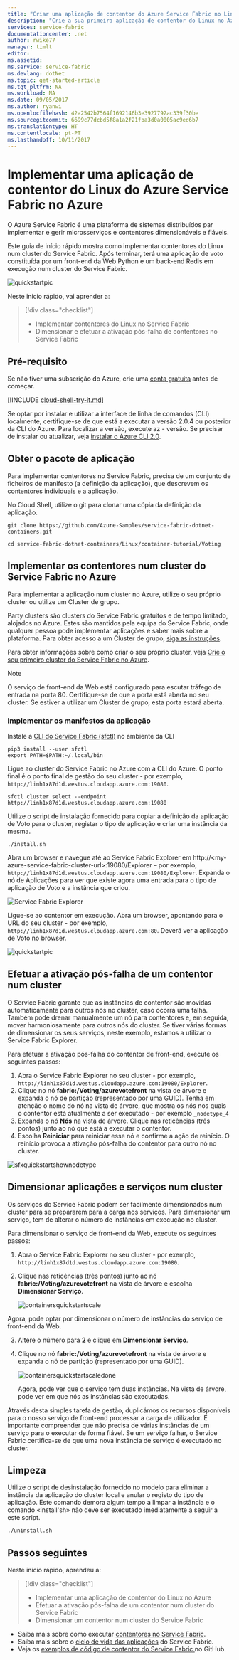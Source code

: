 ```yaml
---
title: "Criar uma aplicação de contentor do Azure Service Fabric no Linux | Microsoft Docs"
description: "Crie a sua primeira aplicação de contentor do Linux no Azure Service Fabric.  Crie uma imagem do Docker com a sua aplicação, envie-a para um registo de contentor e crie e implemente uma aplicação de contentor do Service Fabric."
services: service-fabric
documentationcenter: .net
author: rwike77
manager: timlt
editor: 
ms.assetid: 
ms.service: service-fabric
ms.devlang: dotNet
ms.topic: get-started-article
ms.tgt_pltfrm: NA
ms.workload: NA
ms.date: 09/05/2017
ms.author: ryanwi
ms.openlocfilehash: 42a2542b7564f1692146b3e3927792ac339f30be
ms.sourcegitcommit: 6699c77dcbd5f8a1a2f21fba3d0a0005ac9ed6b7
ms.translationtype: HT
ms.contentlocale: pt-PT
ms.lasthandoff: 10/11/2017
---
```

# <a name="deploy-an-azure-service-fabric-linux-container-application-on-azure"></a>Implementar uma aplicação de contentor do Linux do Azure Service Fabric no Azure
O Azure Service Fabric é uma plataforma de sistemas distribuídos par implementar e gerir microsserviços e contentores dimensionáveis e fiáveis. 

Este guia de início rápido mostra como implementar contentores do Linux num cluster do Service Fabric. Após terminar, terá uma aplicação de voto constituída por um front-end da Web Python e um back-end Redis em execução num cluster do Service Fabric. 

![quickstartpic][quickstartpic]

Neste início rápido, vai aprender a:
> [!div class="checklist"]
> * Implementar contentores do Linux no Service Fabric
> * Dimensionar e efetuar a ativação pós-falha de contentores no Service Fabric

## <a name="prerequisite"></a>Pré-requisito
Se não tiver uma subscrição do Azure, crie uma [conta gratuita](https://azure.microsoft.com/en-us/free/) antes de começar.
  
[!INCLUDE [cloud-shell-try-it.md](../../includes/cloud-shell-try-it.md)]

Se optar por instalar e utilizar a interface de linha de comandos (CLI) localmente, certifique-se de que está a executar a versão 2.0.4 ou posterior da CLI do Azure. Para localizar a versão, execute az - versão. Se precisar de instalar ou atualizar, veja [instalar o Azure CLI 2.0](https://docs.microsoft.com/en-us/cli/azure/install-azure-cli).

## <a name="get-application-package"></a>Obter o pacote de aplicação
Para implementar contentores no Service Fabric, precisa de um conjunto de ficheiros de manifesto (a definição da aplicação), que descrevem os contentores individuais e a aplicação.

No Cloud Shell, utilize o git para clonar uma cópia da definição da aplicação.

```azurecli-interactive
git clone https://github.com/Azure-Samples/service-fabric-dotnet-containers.git

cd service-fabric-dotnet-containers/Linux/container-tutorial/Voting
```

## <a name="deploy-the-containers-to-a-service-fabric-cluster-in-azure"></a>Implementar os contentores num cluster do Service Fabric no Azure
Para implementar a aplicação num cluster no Azure, utilize o seu próprio cluster ou utilize um Cluster de grupo.

Party clusters são clusters do Service Fabric gratuitos e de tempo limitado, alojados no Azure. Estes são mantidos pela equipa do Service Fabric, onde qualquer pessoa pode implementar aplicações e saber mais sobre a plataforma. Para obter acesso a um Cluster de grupo, [siga as instruções](http://aka.ms/tryservicefabric). 

Para obter informações sobre como criar o seu próprio cluster, veja [Crie o seu primeiro cluster do Service Fabric no Azure](service-fabric-get-started-azure-cluster.md).

> [!Note]
> O serviço de front-end da Web está configurado para escutar tráfego de entrada na porta 80. Certifique-se de que a porta está aberta no seu cluster. Se estiver a utilizar um Cluster de grupo, esta porta estará aberta.
>

### <a name="deploy-the-application-manifests"></a>Implementar os manifestos da aplicação 
Instale a [CLI do Service Fabric (sfctl)](service-fabric-cli.md) no ambiente da CLI

```azurecli-interactive
pip3 install --user sfctl 
export PATH=$PATH:~/.local/bin
```
Ligue ao cluster do Service Fabric no Azure com a CLI do Azure. O ponto final é o ponto final de gestão do seu cluster - por exemplo, `http://linh1x87d1d.westus.cloudapp.azure.com:19080`.

```azurecli-interactive
sfctl cluster select --endpoint http://linh1x87d1d.westus.cloudapp.azure.com:19080
```

Utilize o script de instalação fornecido para copiar a definição da aplicação de Voto para o cluster, registar o tipo de aplicação e criar uma instância da mesma.

```azurecli-interactive
./install.sh
```

Abra um browser e navegue até ao Service Fabric Explorer em http://\<my-azure-service-fabric-cluster-url>:19080/Explorer – por exemplo, `http://linh1x87d1d.westus.cloudapp.azure.com:19080/Explorer`. Expanda o nó de Aplicações para ver que existe agora uma entrada para o tipo de aplicação de Voto e a instância que criou.

![Service Fabric Explorer][sfx]

Ligue-se ao contentor em execução.  Abra um browser, apontando para o URL do seu cluster - por exemplo, `http://linh1x87d1d.westus.cloudapp.azure.com:80`. Deverá ver a aplicação de Voto no browser.

![quickstartpic][quickstartpic]

## <a name="fail-over-a-container-in-a-cluster"></a>Efetuar a ativação pós-falha de um contentor num cluster
O Service Fabric garante que as instâncias de contentor são movidas automaticamente para outros nós no cluster, caso ocorra uma falha. Também pode drenar manualmente um nó para contentores e, em seguida, mover harmoniosamente para outros nós do cluster. Se tiver várias formas de dimensionar os seus serviços, neste exemplo, estamos a utilizar o Service Fabric Explorer.

Para efetuar a ativação pós-falha do contentor de front-end, execute os seguintes passos:

1. Abra o Service Fabric Explorer no seu cluster - por exemplo, `http://linh1x87d1d.westus.cloudapp.azure.com:19080/Explorer`.
2. Clique no nó **fabric:/Voting/azurevotefront** na vista de árvore e expanda o nó de partição (representado por uma GUID). Tenha em atenção o nome do nó na vista de árvore, que mostra os nós nos quais o contentor está atualmente a ser executado - por exemplo `_nodetype_4`
3. Expanda o nó **Nós** na vista de árvore. Clique nas reticências (três pontos) junto ao nó que está a executar o contentor.
4. Escolha **Reiniciar** para reiniciar esse nó e confirme a ação de reinício. O reinício provoca a ativação pós-falha do contentor para outro nó no cluster.

![sfxquickstartshownodetype][sfxquickstartshownodetype]

## <a name="scale-applications-and-services-in-a-cluster"></a>Dimensionar aplicações e serviços num cluster
Os serviços do Service Fabric podem ser facilmente dimensionados num cluster para se prepararem para a carga nos serviços. Para dimensionar um serviço, tem de alterar o número de instâncias em execução no cluster.

Para dimensionar o serviço de front-end da Web, execute os seguintes passos:

1. Abra o Service Fabric Explorer no seu cluster - por exemplo, `http://linh1x87d1d.westus.cloudapp.azure.com:19080`.
2. Clique nas reticências (três pontos) junto ao nó **fabric:/Voting/azurevotefront** na vista de árvore e escolha **Dimensionar Serviço**.

    ![containersquickstartscale][containersquickstartscale]

  Agora, pode optar por dimensionar o número de instâncias do serviço de front-end da Web.

3. Altere o número para **2** e clique em **Dimensionar Serviço**.
4. Clique no nó **fabric:/Voting/azurevotefront** na vista de árvore e expanda o nó de partição (representado por uma GUID).

    ![containersquickstartscaledone][containersquickstartscaledone]

    Agora, pode ver que o serviço tem duas instâncias. Na vista de árvore, pode ver em que nós as instâncias são executadas.

Através desta simples tarefa de gestão, duplicámos os recursos disponíveis para o nosso serviço de front-end processar a carga de utilizador. É importante compreender que não precisa de várias instâncias de um serviço para o executar de forma fiável. Se um serviço falhar, o Service Fabric certifica-se de que uma nova instância de serviço é executado no cluster.

## <a name="clean-up"></a>Limpeza
Utilize o script de desinstalação fornecido no modelo para eliminar a instância da aplicação do cluster local e anular o registo do tipo de aplicação. Este comando demora algum tempo a limpar a instância e o comando «install'sh» não deve ser executado imediatamente a seguir a este script. 

```bash
./uninstall.sh
```

## <a name="next-steps"></a>Passos seguintes
Neste início rápido, aprendeu a:
> [!div class="checklist"]
> * Implementar uma aplicação de contentor do Linux no Azure
> * Efetuar a ativação pós-falha de um contentor num cluster do Service Fabric
> * Dimensionar um contentor num cluster do Service Fabric

* Saiba mais sobre como executar [contentores no Service Fabric](service-fabric-containers-overview.md).
* Saiba mais sobre o [ciclo de vida das aplicações](service-fabric-application-lifecycle.md) do Service Fabric.
* Veja os [exemplos de código de contentor do Service Fabric ](https://github.com/Azure-Samples/service-fabric-dotnet-containers) no GitHub.

[sfx]: ./media/service-fabric-quickstart-containers-linux/containersquickstartappinstance.png
[quickstartpic]: ./media/service-fabric-quickstart-containers-linux/votingapp.png
[sfxquickstartshownodetype]:  ./media/service-fabric-quickstart-containers-linux/containersquickstartrestart.png
[containersquickstartscale]: ./media/service-fabric-quickstart-containers-linux/containersquickstartscale.png
[containersquickstartscaledone]: ./media/service-fabric-quickstart-containers-linux/containersquickstartscaledone.png
